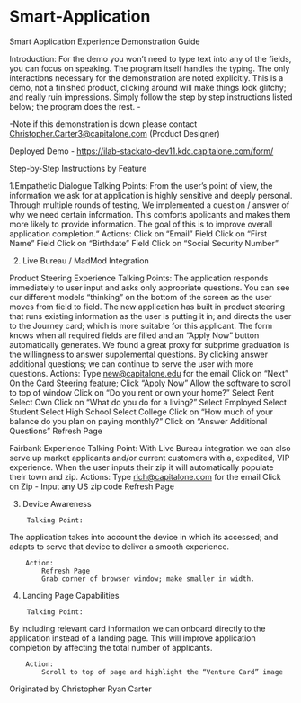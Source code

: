 Smart-Application
=================

Smart Application Experience
Demonstration Guide

Introduction:
For the demo you won’t need to type text into any of the fields, you can focus on speaking. The program itself handles the typing. The only interactions necessary for the demonstration are noted explicitly. This is a demo, not a finished product, clicking around will make things look glitchy; and really ruin impressions. Simply follow the step by step instructions listed below; the program does the rest. -


-Note if this demonstration is down please contact Christopher.Carter3@capitalone.com (Product Designer)


Deployed Demo - https://ilab-stackato-dev11.kdc.capitalone.com/form/

Step-by-Step Instructions by Feature

1.Empathetic Dialogue
		Talking Points:
From the user’s point of view, the information we ask for at application is highly sensitive and deeply personal. Through multiple rounds of testing, We implemented a question / answer of why we need certain information. This comforts applicants and makes them more likely to provide information. The goal of this is to improve overall application completion.“
  	 	Actions:
			Click on “Email” Field
			Click on “First Name” Field
			Click on “Birthdate” Field
			Click on “Social Security Number”

2. Live Bureau / MadMod Integration

Product Steering Experience
		Talking Points:
The application responds immediately to user input and asks only appropriate questions. You can see our different models “thinking” on the bottom of the screen as the user moves from field to field.
The new application has built in product steering that runs existing information as the user is putting it in; and directs the user to the Journey card; which is more suitable for this applicant.
The form knows when all required fields are filled and an “Apply Now” button automatically generates. 
We found a great proxy for subprime graduation is the willingness to answer supplemental questions. By clicking answer additional questions; we can continue to serve the user with more questions.
         		Actions: 
			Type new@capitalone.edu for the email
			Click on “Next”	
				On the Card Steering feature; 
			Click “Apply Now”
				Allow the software to scroll to top of window
			Click on “Do you rent or own your home?”
				Select Rent
				Select Own
			Click on “What do you do for a living?”
				Select Employed
				Select Student
					Select High School
					Select College
			Click on “How much of your balance do you plan on paying monthly?”
			Click on “Answer Additional Questions” 
			Refresh Page

Fairbank Experience
		Talking Point:
With Live Bureau integration we can also serve up market applicants and/or current customers with a, expedited, VIP experience.  When the user inputs their zip it will automatically populate their town and zip.
		Actions: 
			Type rich@capitalone.com for the email
			Click on Zip - Input any US zip code
			Refresh Page




3. Device Awareness

		Talking Point:
The application takes into account the device in which its accessed; and adapts to serve that device to deliver a smooth experience.

		Action: 
			Refresh Page
			Grab corner of browser window; make smaller in width.




4. Landing Page Capabilities

		Talking Point:
By including relevant card information we can onboard directly to the application instead of a landing page. This will improve application completion by affecting the total number of applicants. 

	   	Action: 
			Scroll to top of page and highlight the “Venture Card” image
		 










Originated by Christopher Ryan Carter

